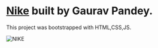 # [Nike]( https://gauravpandey1331.github.io/Nike/) built by Gaurav Pandey.
This project was bootstrapped with HTML,CSS,JS.

![NIKE](https://i.ibb.co/kDW3qK3/images.jpg)
